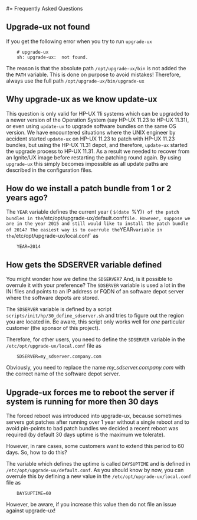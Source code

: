#= Frequently Asked Questions

## Upgrade-ux not found
If you get the following error when you try to run `upgrade-ux`

```
    # upgrade-ux
    sh: upgrade-ux:  not found.
```

The reason is that the absolute path `/opt/upgrade-ux/bin` is not added the the `PATH` variable. This is done on purpose to avoid mistakes! Therefore, always use the full path `/opt/upgrade-ux/bin/upgrade-ux`

## Why upgrade-ux as we know update-ux
This question is only valid for HP-UX 11i systems which can be upgraded to a newer version of the Operation System (say HP-UX 11.23 to HP-UX 11.31), or even using `update-ux` to upgrade software bundles on the same OS version. 
We have encountered situations where the UNIX engineer by accident started `update-ux` on HP-UX 11.23 to patch with HP-UX 11.23 bundles, but using the HP-UX 11.31 depot, and therefore, `update-ux` started the upgrade process to HP-UX 11.31. As a result we needed to recover from an Ignite/UX image before restarting the patching round again. By using `upgrade-ux` this simply becomes impossible as all update paths are described in the configuration files.

## How do we install a patch bundle from 1 or 2 years ago?
The `YEAR` variable defines the current year ( `$(date `%Y)` ) of the patch bundles in the `/etc/opt/upgrade-ux/default.conf` file. However, suppose we are in the year 2015 and still would like to install the patch bundle of 2014? The easiest way is to overrule the `YEAR` variable in the `/etc/opt/upgrade-ux/local.conf` as

```
    YEAR=2014
```

## How gets the SDSERVER variable defined
You might wonder how we define the `SDSERVER`? And, is it possible to overrule it with your preference? The `SDSERVER` variable is used a lot in the INI files and points to an IP address or FQDN of an software depot server where the software depots are stored.

The `SDSERVER` variable is defined by a script `scripts/init/hp/30_define_sdserver.sh` and tries to figure out the region you are located in. Be aware, this script only works well for _one_ particular customer (the sponsor of this project).

Therefore, for other users, you need to define the `SDSERVER` variable in the `/etc/opt/upgrade-ux/local.conf` file as

```
    SDSERVER=my_sdserver.company.com
```

Obviously, you need to replace the name _my_sdserver.company.com_ with the correct name of the software depot server.

## Upgrade-ux forces me to reboot the server if system is running for more then 30 days
The forced reboot was introduced into upgrade-ux, because sometimes servers got patches after running over 1 year without a single reboot and to avoid pin-points to bad patch bundles we decided a recent reboot was required (by default 30 days uptime is the maximum we tolerate).

However, in rare cases, some customers want to extend this period to 60 days. So, how to do this?

The variable which defines the uptime is called `DAYSUPTIME` and is defined in `/etc/opt/upgrade-ux/default.conf`. As you should know by now, you can overrule this by defining a new value in the `/etc/opt/upgrade-ux/local.conf` file as

```
    DAYSUPTIME=60
```

However, be aware, if you increase this value then do not file an issue against upgrade-ux!

